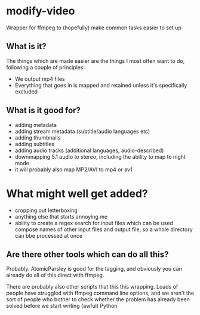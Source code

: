 # modify-video
Wrapper for ffmpeg to (hopefully) make common tasks easier to set up

## What is it?
The things which are made easier are the things I most often want to do, following a couple of principles:

- We output mp4 files
- Everything that goes in is mapped and retained unless it's specifically excluded

## What is it good for?
- adding metadata
- adding stream metadata (subtitle/audio languages etc)
- adding thumbnails
- adding subtitles
- adding audio tracks (additional languages, audio-described)
- downmapping 5.1 audio to stereo, including the ability to map to night mode
- it will probably also map MP2/AVI to mp4 or av1

# What might well get added?
- cropping out letterboxing
- anything else that starts annoying me
- ability to create a regex search for input files which can be used compose names of other input files and output file, so a whole directory can bbe processed at once

## Are there other tools which can do all this?
Probably. AtomicParsley is good for the tagging, and obviously you can already do all of this direct with ffmpeg. 

There are probably also other scripts that this this wrapping. Loads of people have struggled with ffmpeg command line options, and we aren't the sort of people who bother to check whether the problem has already been solved before we start writing (awful) Python
